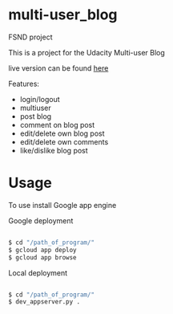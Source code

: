 # multi-user_blog
FSND project

This is a project for the Udacity Multi-user Blog

live version can be found [here](https://api-project-734555328035.appspot.com/blog)

Features:
- login/logout
- multiuser
- post blog
- comment on blog post
- edit/delete own blog post
- edit/delete own comments
- like/dislike blog post

# Usage

To use install Google app engine 

Google deployment
```sh

$ cd "/path_of_program/"
$ gcloud app deploy
$ gcloud app browse

```
Local deployment
```sh

$ cd "/path_of_program/"
$ dev_appserver.py .

```